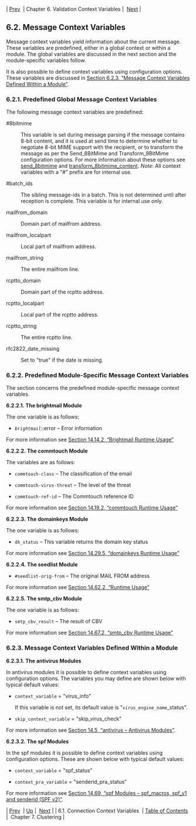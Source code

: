 | [Prev](policy.predefined-context-conn)  | Chapter 6. Validation Context Variables |  [Next](cluster) |

## 6.2. Message Context Variables

<a class="indexterm" name="idp3495168"></a>

Message context variables yield information about the current message. These variables are predefined, either in a global context or within a module. The global variables are discussed in the next section and the module-specific variables follow.

It is also possible to define context variables using configuration options. These variables are discussed in [Section 6.2.3, “Message Context Variables Defined Within a Module”](policy.context-mess#policy.context-mess.module.defined "6.2.3. Message Context Variables Defined Within a Module").

### 6.2.1. Predefined Global Message Context Variables

The following message context variables are predefined:

<dl class="variablelist">

<dt>#8bitmime</dt>

<dd>

This variable is set during message parsing if the message contains 8-bit content, and it is used at send time to determine whether to negotiate 8-bit MIME support with the recipient, or to transform the message as per the Send_8BitMime and Transform_8BitMime configuration options. For more information about these options see [send_8bitmime](conf.ref.send_8bitmime "send_8bitmime") and [transform_8bitmime_content](conf.ref.transform_8bitmime_content.php "transform_8bitmime_content"). *Note*: All context variables with a "#" prefix are for internal use.

</dd>

<dt>#batch_ids</dt>

<dd>

The sibling message-ids in a batch. This is not determined until after reception is complete. This variable is for internal use only.

</dd>

<dt>mailfrom_domain</dt>

<dd>

Domain part of mailfrom address.

</dd>

<dt>mailfrom_localpart</dt>

<dd>

Local part of mailfrom address.

</dd>

<dt>mailfrom_string</dt>

<dd>

The entire mailfrom line.

</dd>

<dt>rcptto_domain</dt>

<dd>

Domain part of the rcptto address.

</dd>

<dt>rcptto_localpart</dt>

<dd>

Local part of the rcptto address.

</dd>

<dt>rcptto_string</dt>

<dd>

The entire rcptto line.

</dd>

<dt>rfc2822_date_missing</dt>

<dd>

Set to "true" if the date is missing.

</dd>

</dl>

### 6.2.2. Predefined Module-Specific Message Context Variables

The section concerns the predefined module-specific message context variables.

**6.2.2.1. The brightmail Module**

The one variable is as follows:

*   *`brightmail`*::error – Error information

For more information see [Section 14.14.2, “Brightmail Runtime Usage”](modules.brightmail#modules.brightmail.runtime.usage "14.14.2. Brightmail Runtime Usage")

**6.2.2.2. The commtouch Module**

The variables are as follows:

*   `commtouch-class` – The classification of the email

*   `commtouch-virus-threat` – The level of the threat

*   `commtouch-ref-id` – The Commtouch reference ID

For more information see [Section 14.19.2, “commtouch Runtime Usage”](modules.commtouch#modules.commtouch.runtime.usage "14.19.2. commtouch Runtime Usage")

**6.2.2.3. The domainkeys Module**

The one variable is as follows:

*   `dk_status` – This variable returns the domain key status

For more information see [Section 14.29.5, “domainkeys Runtime Usage”](modules.domainkeys#modules.domainkeys.runtime.usage "14.29.5. domainkeys Runtime Usage")

**6.2.2.4. The seedlist Module**

*   `#seedlist-orig-from` – The original MAIL FROM address

For more information see [Section 14.62.2, “Runtime Usage”](modules.seedlist#modules.seedlist.runtime.usage "14.62.2. Runtime Usage")

**6.2.2.5. The smtp_cbv Module**

The one variable is as follows:

*   `smtp_cbv_result` – The result of CBV

For more information see [Section 14.67.2, “smtp_cbv Runtime Usage”](modules.smtp_cbv#modules.smtp_cbv.runtime.usage "14.67.2. smtp_cbv Runtime Usage")

### 6.2.3. Message Context Variables Defined Within a Module

**6.2.3.1. The antivirus Modules**

In antivirus modules it is possible to define context variables using configuration options. The variables you may define are shown below with typical default values:

*   `context_variable` = "virus_info"

    If this variable is not set, its default value is "*`virus_engine_name`*_status".

*   `skip_context_variable` = "skip_virus_check"

For more information see [Section 14.5, “antivirus – Antivirus Modules”](modules.antivirus "14.5. antivirus – Antivirus Modules").

**6.2.3.2. The spf Modules**

In the spf modules it is possible to define context variables using configuration options. These are shown below with typical default values:

*   `context_variable` = "spf_status"

*   `context_pra_variable` = "senderid_pra_status"

For more information see [Section 14.69, “spf Modules – spf_macros, spf_v1 and senderid (SPF v2)”](modules.spf "14.69. spf Modules – spf_macros, spf_v1 and senderid (SPF v2)").

| [Prev](policy.predefined-context-conn)  | [Up](policy.context.variables) |  [Next](cluster) |
| 6.1. Connection Context Variables  | [Table of Contents](index) |  Chapter 7. Clustering |
